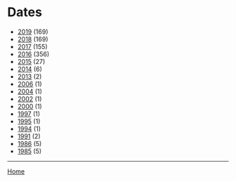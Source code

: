 # Dates

  * [2019](./2019/) (169)
  * [2018](./2018/) (169)
  * [2017](./2017/) (155)
  * [2016](./2016/) (356)
  * [2015](./2015/) (27)
  * [2014](./2014/) (6)
  * [2013](./2013/) (2)
  * [2006](./2006/) (1)
  * [2004](./2004/) (1)
  * [2002](./2002/) (1)
  * [2000](./2000/) (1)
  * [1997](./1997/) (1)
  * [1995](./1995/) (1)
  * [1994](./1994/) (1)
  * [1991](./1991/) (2)
  * [1986](./1986/) (5)
  * [1985](./1985/) (5)

----

[Home](../)
